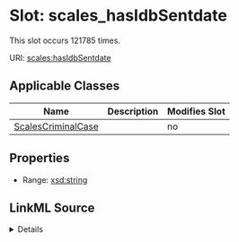 

# Slot: scales_hasIdbSentdate




This slot occurs 121785 times.


URI: [scales:hasIdbSentdate](http://schemas.scales-okn.org/rdf/scales#hasIdbSentdate)



<!-- no inheritance hierarchy -->





## Applicable Classes

| Name | Description | Modifies Slot |
| --- | --- | --- |
| [ScalesCriminalCase](../classes/ScalesCriminalCase.md) |  |  no  |







## Properties

* Range: [xsd:string](http://www.w3.org/2001/XMLSchema#string)







## LinkML Source

<details>

```yaml
name: scales_hasIdbSentdate
from_schema: okns:scales-kg
rank: 1000
slot_uri: scales:hasIdbSentdate
alias: scales_hasIdbSentdate
domain_of:
- scales_CriminalCase
range: string

```
</details>